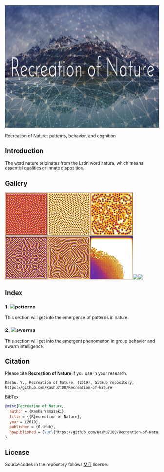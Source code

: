 <p align="center">
  <img src="/assets/Nature.png" height="400"/>
</p>

Recreation of Nature: patterns, behavior, and cognition 

## Introduction
The word nature originates from the Latin word natura, which means essential qualities or innate disposition. 

## Gallery
<img src="/assets/self_replacing_spots.png" height="140"/><img src="/assets/stable_spots.png" height="140"/><img src="/assets/unstable_spots.png" height="140"/><img src="/assets/labyrinthine_pattern.png" height="140"/><img src="/assets/worm_like_pattern.png" height="140"/><img src="/assets/fk_map.png" height="140"/><img src="/assets/boids_swarm_formation.gif" height="180"/><img src="/assets/boids_predator_prey.gif" height="180"/>

## Index

###  1. ![patterns](/patterns)
This section will get into the emergence of patterns in nature.
###  2. ![swarms](/swarm)
This section will get into the emergent phenomenon in group behavior and swarm intelligence.

## Citation

Please cite **Recreation of Nature** if you use in your research.
```
Kashu, Y., Recreation of Nature, (2019), GitHub repository, https://github.com/Kashu7100/Recreation-of-Nature
```
BibTex
```bibtex
@misc{Recreation of Nature,
  author = {Kashu Yamazaki},
  title = {{R}ecreation of Nature},
  year = {2019},
  publisher = {GitHub},
  howpublished = {\url{https://github.com/Kashu7100/Recreation-of-Nature}},
}
```

## License

Source codes in the repository follows [MIT](http://www.opensource.org/licenses/MIT) license.
